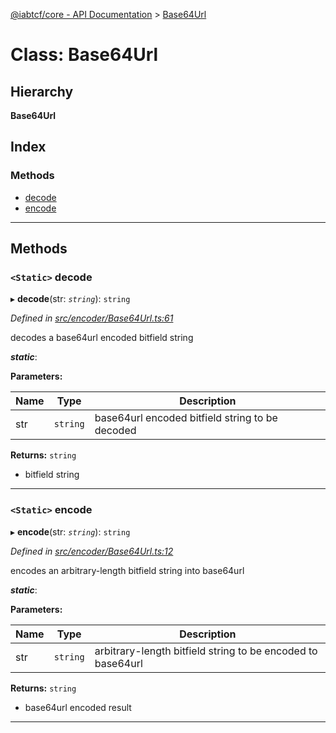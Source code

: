 [@iabtcf/core - API Documentation](../README.md) > [Base64Url](../classes/_iabtcf_core___api_documentation.base64url.md)

# Class: Base64Url

## Hierarchy

**Base64Url**

## Index

### Methods

* [decode](_iabtcf_core___api_documentation.base64url.md#decode)
* [encode](_iabtcf_core___api_documentation.base64url.md#encode)

---

## Methods

<a id="decode"></a>

### `<Static>` decode

▸ **decode**(str: *`string`*): `string`

*Defined in [src/encoder/Base64Url.ts:61](https://github.com/chrispaterson/iabtcf/blob/883c677/modules/core/src/encoder/Base64Url.ts#L61)*

decodes a base64url encoded bitfield string

*__static__*: 

**Parameters:**

| Name | Type | Description |
| ------ | ------ | ------ |
| str | `string` |  base64url encoded bitfield string to be decoded |

**Returns:** `string`
*   bitfield string

___
<a id="encode"></a>

### `<Static>` encode

▸ **encode**(str: *`string`*): `string`

*Defined in [src/encoder/Base64Url.ts:12](https://github.com/chrispaterson/iabtcf/blob/883c677/modules/core/src/encoder/Base64Url.ts#L12)*

encodes an arbitrary-length bitfield string into base64url

*__static__*: 

**Parameters:**

| Name | Type | Description |
| ------ | ------ | ------ |
| str | `string` |  arbitrary-length bitfield string to be encoded to base64url |

**Returns:** `string`
*   base64url encoded result

___

